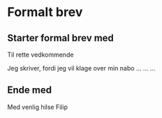 # Formalt brev

## Starter formal brev med

Til rette vedkommende

Jeg skriver, fordi jeg vil klage over min nabo
...
...
...


## Ende med

Med venlig hilse
Filip

